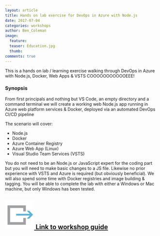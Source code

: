 ```yaml
---
layout: article
title: Hands on lab exercise for DevOps in Azure with Node.js
date: 2017-07-04
categories: workshops
author: Ben_Coleman
image:
  feature: 
  teaser: Education.jpg
  thumb: 
comments: true
---
```

This is a hands on lab / learning exercise walking through DevOps in Azure with Node.js, Docker, Web Apps & VSTS
COOOOOOOOOOOEEE!

### Synopsis 
From first principals and nothing but VS Code, an empty directory and a command terminal we will create a working web Node.js app running in Azure web platform services & Docker, deployed via an automated DevOps CI/CD pipeline

The scenario will cover:  
- Node.js
- Docker
- Azure Container Registry
- Azure Web App (Linux)
- Visual Studio Team Services (VSTS)  

You do not need to be an Node.js or JavaScript expert for the coding part but you will need to make basic changes to a JS file. Likewise no prior experience with VSTS and Azure is required (but obviously beneficial). We will also spend some time with Docker registries and image building & tagging. You will be able to complete the lab with either a Windows or Mac machine, but only Windows has been tested.

## [![link](/images/link.svg) Link to workshop guide](https://github.com/benc-uk/azure-node-docker-paas) 